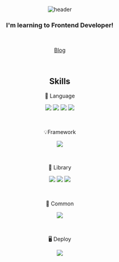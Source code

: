 <div align='center'>

  ![header](https://capsule-render.vercel.app/api?type=Rounded&text=Hi,%20I'm%20HyoJeong-Park&animation=twinkling&fontSize=50&fontAlign=50&)

  ### I'm learning to Frontend Developer!

  <br />

  [Blog](https://velog.io/@parkhj3003)

  <br />
  
  ## Skills

  📄 Language

  <a href='#'><img src="https://img.shields.io/badge/JavaScript-F7DF1E?style=for-the-badge&logo=javascript&logoColor=black"></a>
  <a href='#'><img src="https://img.shields.io/badge/typescript-3178C6?style=for-the-badge&logo=typescript&logoColor=white"></a>
  <a href='#'><img src="https://img.shields.io/badge/HTML5-E34F26?style=for-the-badge&logo=HTML5&logoColor=white"></a>
  <a href='#'><img src="https://img.shields.io/badge/CSS3-1572B6?style=for-the-badge&logo=css3&logoColor=white"></a>

  <br />

  💡Framework

  <a href='#'><img src="https://img.shields.io/badge/react-61DAFB?style=for-the-badge&logo=react&logoColor=black"></a>

  <br />

  📒 Library

  <a href='#'><img src="https://img.shields.io/badge/styledcomponents-DB7093?style=for-the-badge&logo=styledcomponents&logoColor=white"></a>
  <a href='#'><img src="https://img.shields.io/badge/tailwindcss-06B6D4?style=for-the-badge&logo=tailwindcss&logoColor=white"></a>
  <a href='#'><img src="https://img.shields.io/badge/reactrouter-CA4245?style=for-the-badge&logo=reactrouter&logoColor=white"></a>

  <br />

  📮 Common
  
  <a href='#'><img src="https://img.shields.io/badge/figma-F24E1E?style=for-the-badge&logo=figma&logoColor=white"></a>

  <br />

  🖥️ Deploy

  <a href='#'><img src="https://img.shields.io/badge/netlify-00C7B7?style=for-the-badge&logo=netlify&logoColor=white"></a>
</div>
